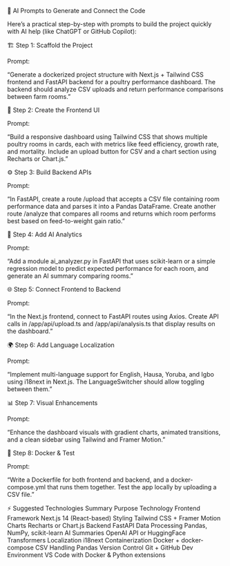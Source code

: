 🧠 AI Prompts to Generate and Connect the Code

Here’s a practical step-by-step with prompts to build the project quickly with AI help (like ChatGPT or GitHub Copilot):

🏗 Step 1: Scaffold the Project

Prompt:

“Generate a dockerized project structure with Next.js + Tailwind CSS frontend and FastAPI backend for a poultry performance dashboard. The backend should analyze CSV uploads and return performance comparisons between farm rooms.”

🎨 Step 2: Create the Frontend UI

Prompt:

“Build a responsive dashboard using Tailwind CSS that shows multiple poultry rooms in cards, each with metrics like feed efficiency, growth rate, and mortality. Include an upload button for CSV and a chart section using Recharts or Chart.js.”

⚙️ Step 3: Build Backend APIs

Prompt:

“In FastAPI, create a route /upload that accepts a CSV file containing room performance data and parses it into a Pandas DataFrame. Create another route /analyze that compares all rooms and returns which room performs best based on feed-to-weight gain ratio.”

🧠 Step 4: Add AI Analytics

Prompt:

“Add a module ai_analyzer.py in FastAPI that uses scikit-learn or a simple regression model to predict expected performance for each room, and generate an AI summary comparing rooms.”

🌐 Step 5: Connect Frontend to Backend

Prompt:

“In the Next.js frontend, connect to FastAPI routes using Axios. Create API calls in /app/api/upload.ts and /app/api/analysis.ts that display results on the dashboard.”

🌍 Step 6: Add Language Localization

Prompt:

“Implement multi-language support for English, Hausa, Yoruba, and Igbo using i18next in Next.js. The LanguageSwitcher should allow toggling between them.”

📊 Step 7: Visual Enhancements

Prompt:

“Enhance the dashboard visuals with gradient charts, animated transitions, and a clean sidebar using Tailwind and Framer Motion.”

🧩 Step 8: Docker & Test

Prompt:

“Write a Dockerfile for both frontend and backend, and a docker-compose.yml that runs them together. Test the app locally by uploading a CSV file.”

⚡ Suggested Technologies Summary
Purpose Technology
Frontend Framework Next.js 14 (React-based)
Styling Tailwind CSS + Framer Motion
Charts Recharts or Chart.js
Backend FastAPI
Data Processing Pandas, NumPy, scikit-learn
AI Summaries OpenAI API or HuggingFace Transformers
Localization i18next
Containerization Docker + docker-compose
CSV Handling Pandas
Version Control Git + GitHub
Dev Environment VS Code with Docker & Python extensions
